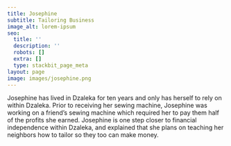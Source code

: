 ```yaml
---
title: Josephine
subtitle: Tailoring Business
image_alt: lorem-ipsum
seo:
  title: ''
  description: ''
  robots: []
  extra: []
  type: stackbit_page_meta
layout: page
image: images/josephine.png
---
```

Josephine has lived in Dzaleka for ten years and only has herself to rely on within Dzaleka. Prior to receiving her sewing machine, Josephine was working on a friend’s sewing machine which required her to pay them half of the profits she earned. Josephine is one step closer to financial independence within Dzaleka, and explained that she plans on teaching her neighbors how to tailor so they too can make money.

